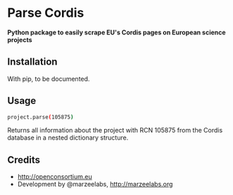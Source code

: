 # Parse Cordis
**Python package to easily scrape EU's Cordis pages on European science projects**

## Installation

With pip, to be documented.

## Usage

```sh
project.parse(105875)
```
Returns all information about the project with RCN 105875 from the Cordis database in a nested dictionary structure.

## Credits
 
* http://openconsortium.eu
* Development by @marzeelabs, http://marzeelabs.org
